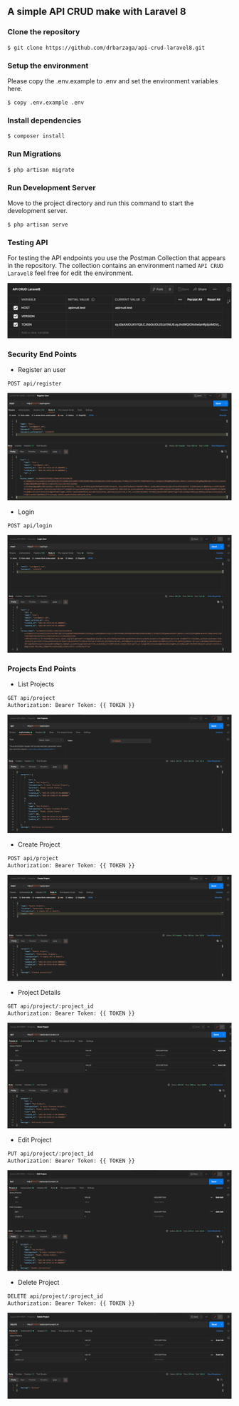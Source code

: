 ## A simple API CRUD make with Laravel 8

### Clone the repository
```
$ git clone https://github.com/drbarzaga/api-crud-laravel8.git
```

### Setup the environment
 Please copy the .env.example to .env and set the environment variables here.
 
```
$ copy .env.example .env
```

### Install dependencies
```
$ composer install
```

### Run Migrations
```
$ php artisan migrate
```

### Run Development Server
Move to the project directory and run this command to start the development server.
```
$ php artisan serve
```

### Testing API
For testing the API endpoints you use the Postman Collection that appears in the repository.
The collection contains an environment named ```API CRUD Laravel8``` feel free for edit the
environment.

![API CRUD Laravel8 Environment](/public/images_doc/environment.png)

### Security End Points
- Register an user
```
POST api/register
```
![Register User](/public/images_doc/register.png)

- Login
```
POST api/login
```
![Login](/public/images_doc/login.png)

### Projects End Points
- List Projects 
```
GET api/project
Authorization: Bearer Token: {{ TOKEN }}
```
![List Projects](/public/images_doc/list_projects.png)

- Create Project
```
POST api/project
Authorization: Bearer Token: {{ TOKEN }}
```
![Create Project](/public/images_doc/new_project.png)

- Project Details
```
GET api/project/:project_id
Authorization: Bearer Token: {{ TOKEN }}
```
![Project Details](/public/images_doc/show_project.png)

- Edit Project
```
PUT api/project/:project_id
Authorization: Bearer Token: {{ TOKEN }}
```
![Edit Project](/public/images_doc/edit_project.png)

- Delete Project
```
DELETE api/project/:project_id
Authorization: Bearer Token: {{ TOKEN }}
```
![Delete Project](/public/images_doc/delete_project.png)